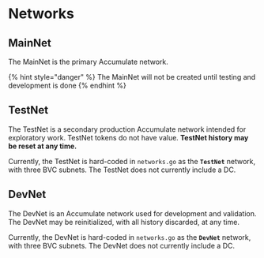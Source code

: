 # Networks

## MainNet

The MainNet is the primary Accumulate network.

{% hint style="danger" %}
The MainNet will not be created until testing and development is done
{% endhint %}

## TestNet

The TestNet is a secondary production Accumulate network intended for exploratory work. TestNet tokens do not have value. **TestNet history may be reset at any time.**

Currently, the TestNet is hard-coded in `networks.go` as the **`TestNet`** network, with three BVC subnets. The TestNet does not currently include a DC.

## DevNet

The DevNet is an Accumulate network used for development and validation. The DevNet may be reinitialized, with all history discarded, at any time.

Currently, the DevNet is hard-coded in `networks.go` as the **`DevNet`** network, with three BVC subnets. The DevNet does not currently include a DC.
